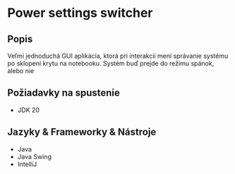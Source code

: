 <h1>Power settings switcher</h1>
<h2>Popis</h2>
<p>Veľmi jednoduchá GUI aplikácia, ktorá pri interakcii mení správanie systému po sklopení krytu na notebooku. Systém buď prejde do režimu spánok, alebo nie</p>
<h2>Požiadavky na spustenie</h2>
<ul>
  <li>JDK 20</li>
</ul>
<h2>Jazyky & Frameworky & Nástroje</h2>
<ul>
  <li>Java</li>
  <li>Java Swing</li>
  <li>IntelliJ</li>
</ul>
